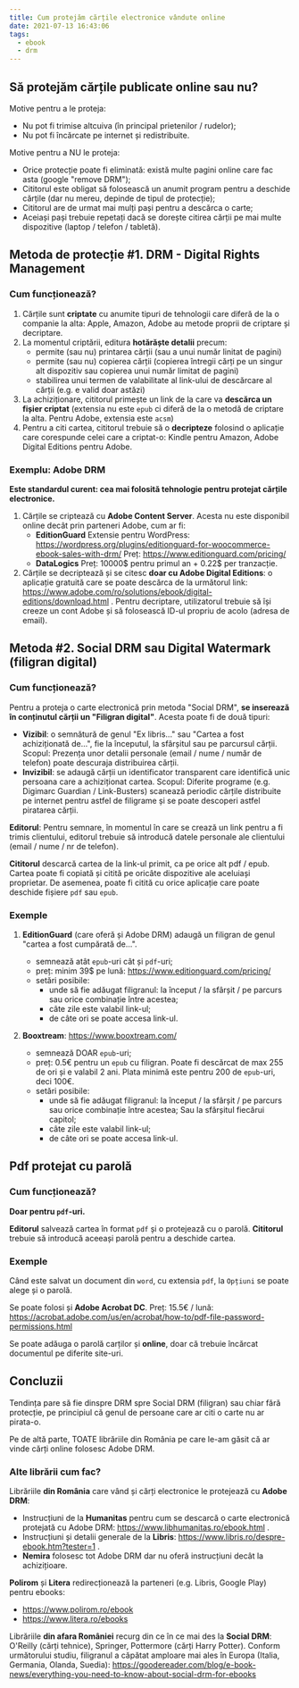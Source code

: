 ```yaml
---
title: Cum protejăm cărțile electronice vândute online
date: 2021-07-13 16:43:06
tags:
  - ebook
  - drm
---
```


## Să protejăm cărțile publicate online sau nu?

Motive pentru a le proteja:
- Nu pot fi trimise altcuiva (în principal prietenilor / rudelor);
- Nu pot fi încărcate pe internet și redistribuite.

Motive pentru a NU le proteja:
- Orice protecție poate fi eliminată: există multe pagini online care fac asta (google "remove DRM");
- Cititorul este obligat să folosească un anumit program pentru a deschide cărțile (dar nu mereu, depinde de tipul de protecție);
- Cititorul are de urmat mai mulți pași pentru a descărca o carte;
- Aceiași pași trebuie repetați dacă se dorește citirea cărții pe mai multe dispozitive (laptop / telefon / tabletă).

## Metoda de protecție #1. **DRM** - Digital Rights Management

### Cum funcționează?

1. Cărțile sunt **criptate** cu anumite tipuri de tehnologii care diferă de la o companie la alta: Apple, Amazon, Adobe au metode proprii de criptare și decriptare.
2. La momentul criptării, editura **hotărăște detalii** precum:
   - permite (sau nu) printarea cărții (sau a unui număr linitat de pagini)
   - permite (sau nu) copierea cărții (copierea întregii cărți pe un singur alt dispozitiv sau copierea unui număr limitat de pagini)
   - stabilirea unui termen de valabilitate al link-ului de descărcare al cărții (e.g. e valid doar astăzi)
3. La achiziționare, cititorul primește un link de la care va **descărca un fișier criptat** (extensia nu este `epub` ci diferă de la o metodă de criptare la alta. Pentru Adobe, extensia este `acsm`)
4. Pentru a citi cartea, cititorul trebuie să o **decripteze** folosind o aplicație care corespunde celei care a criptat-o: Kindle pentru Amazon, Adobe Digital Editions pentru Adobe.

### Exemplu: Adobe DRM

**Este standardul curent: cea mai folosită tehnologie pentru protejat cărțile electronice.**

1. Cărțile se criptează cu **Adobe Content Server**.
Acesta nu este disponibil online decât prin parteneri Adobe, cum ar fi:
   - **EditionGuard**
     Extensie pentru WordPress: https://wordpress.org/plugins/editionguard-for-woocommerce-ebook-sales-with-drm/
     Preț: https://www.editionguard.com/pricing/
   - **DataLogics**
     Preț: 10000$ pentru primul an + 0.22$ per tranzacție.
2. Cărțile se decriptează și se citesc **doar cu Adobe Digital Editions**: o aplicație gratuită care se poate descărca de la următorul link: https://www.adobe.com/ro/solutions/ebook/digital-editions/download.html . Pentru decriptare, utilizatorul trebuie să își creeze un cont Adobe și să folosească ID-ul propriu de acolo (adresa de email).

## Metoda #2. **Social DRM** sau **Digital Watermark** (filigran digital)

### Cum funcționează?

Pentru a proteja o carte electronică prin metoda "Social DRM", **se inserează în conținutul cărții un "Filigran digital"**. Acesta poate fi de două tipuri:

- **Vizibil**: o semnătură de genul "Ex libris..." sau "Cartea a fost achiziționată de...", fie la începutul, la sfârșitul sau pe parcursul cărții. 
   Scopul: Prezența unor detalii personale (email / nume / număr de telefon) poate descuraja distribuirea cărții.
- **Invizibil**: se adaugă cărții un identificator transparent care identifică unic persoana care a achiziționat cartea.
   Scopul: Diferite programe (e.g. Digimarc Guardian / Link-Busters) scanează periodic cărțile distribuite pe internet pentru astfel de filigrame și se poate descoperi astfel piratarea cărții.

**Editorul**: Pentru semnare, în momentul în care se crează un link pentru a fi trimis clientului, editorul trebuie să introducă datele personale ale clientului (email / nume / nr de telefon).

**Cititorul** descarcă cartea de la link-ul primit, ca pe orice alt pdf / epub. Cartea poate fi copiată și citită pe oricâte dispozitive ale aceluiași proprietar. De asemenea, poate fi citită cu orice aplicație care poate deschide fișiere `pdf` sau `epub`.

### Exemple

1. **EditionGuard** (care oferă și Adobe DRM) adaugă un filigran de genul "cartea a fost cumpărată de...".
   - semnează atât `epub`-uri cât și `pdf`-uri;
   - preț: minim 39$ pe lună: https://www.editionguard.com/pricing/
   - setări posibile: 
      - unde să fie adăugat filigranul: la început / la sfârșit / pe parcurs sau orice combinație între acestea;
      - câte zile este valabil link-ul; 
      - de câte ori se poate accesa link-ul.

2. **Booxtream**: https://www.booxtream.com/
   - semnează DOAR `epub`-uri;
   - preț: 0.5€ pentru un `epub` cu filigran. Poate fi descărcat de max 255 de ori și e valabil 2 ani. Plata minimă este pentru 200 de `epub`-uri, deci 100€.
   - setări posibile: 
      - unde să fie adăugat filigranul: la început / la sfârșit / pe parcurs sau orice combinație între acestea; Sau la sfârșitul fiecărui capitol;
      - câte zile este valabil link-ul; 
      - de câte ori se poate accesa link-ul.

## Pdf protejat cu parolă

### Cum funcționează?

**Doar pentru `pdf`-uri.**

**Editorul** salvează cartea în format `pdf` și o protejează cu o parolă.
**Cititorul** trebuie să introducă aceeași parolă pentru a deschide cartea.

### Exemple

Când este salvat un document din `word`, cu extensia `pdf`, la `Opțiuni` se poate alege și o parolă.

Se poate folosi și **Adobe Acrobat DC**. Preț: 15.5€ / lună: https://acrobat.adobe.com/us/en/acrobat/how-to/pdf-file-password-permissions.html

Se poate adăuga o parolă carților și **online**, doar că trebuie încărcat documentul pe diferite site-uri. 

## Concluzii

Tendința pare să fie dinspre DRM spre Social DRM (filigran) sau chiar fără protecție, pe principiul că genul de persoane care ar citi o carte nu ar pirata-o.

Pe de altă parte, TOATE librăriile din România pe care le-am găsit că ar vinde cărți online folosesc Adobe DRM.

### Alte librării cum fac?

Librăriile **din România** care vând și cărți electronice le protejează cu **Adobe DRM**:

- Instrucțiuni de la **Humanitas** pentru cum se descarcă o carte electronică protejată cu Adobe DRM: https://www.libhumanitas.ro/ebook.html .
- Instrucțiuni și detalii generale de la **Libris**: https://www.libris.ro/despre-ebook.htm?tester=1 .
- **Nemira** folosesc tot Adobe DRM dar nu oferă instrucțiuni decât la achizițioare.

**Polirom** și **Litera** redirecționează la parteneri (e.g. Libris, Google Play) pentru ebooks: 
- https://www.polirom.ro/ebook
- https://www.litera.ro/ebooks

Librăriile **din afara României** recurg din ce în ce mai des la **Social DRM**: O'Reilly (cărți tehnice), Springer, Pottermore (cărți Harry Potter). Conform următorului studiu, filigranul a căpătat amploare mai ales în Europa (Italia, Germania, Olanda, Suedia): https://goodereader.com/blog/e-book-news/everything-you-need-to-know-about-social-drm-for-ebooks
